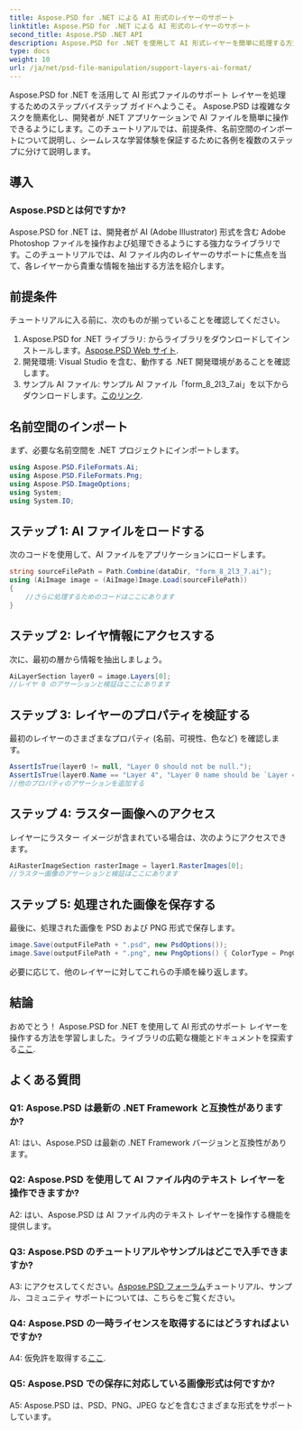 ```yaml
---
title: Aspose.PSD for .NET による AI 形式のレイヤーのサポート
linktitle: Aspose.PSD for .NET による AI 形式のレイヤーのサポート
second_title: Aspose.PSD .NET API
description: Aspose.PSD for .NET を使用して AI 形式レイヤーを簡単に処理する方法を学びます。シームレスな統合と操作については、ステップバイステップのガイドに従ってください。
type: docs
weight: 10
url: /ja/net/psd-file-manipulation/support-layers-ai-format/
---
```

Aspose.PSD for .NET を活用して AI 形式ファイルのサポート レイヤーを処理するためのステップバイステップ ガイドへようこそ。 Aspose.PSD は複雑なタスクを簡素化し、開発者が .NET アプリケーションで AI ファイルを簡単に操作できるようにします。このチュートリアルでは、前提条件、名前空間のインポートについて説明し、シームレスな学習体験を保証するために各例を複数のステップに分けて説明します。
## 導入
### Aspose.PSDとは何ですか?
Aspose.PSD for .NET は、開発者が AI (Adobe Illustrator) 形式を含む Adobe Photoshop ファイルを操作および処理できるようにする強力なライブラリです。このチュートリアルでは、AI ファイル内のレイヤーのサポートに焦点を当て、各レイヤーから貴重な情報を抽出する方法を紹介します。
## 前提条件
チュートリアルに入る前に、次のものが揃っていることを確認してください。
1.  Aspose.PSD for .NET ライブラリ: からライブラリをダウンロードしてインストールします。[Aspose.PSD Web サイト](https://releases.aspose.com/psd/net/).
2. 開発環境: Visual Studio を含む、動作する .NET 開発環境があることを確認します。
3. サンプル AI ファイル: サンプル AI ファイル「form_8_2l3_7.ai」を以下からダウンロードします。[このリンク](Your-Download-Link).
## 名前空間のインポート
まず、必要な名前空間を .NET プロジェクトにインポートします。
```csharp
using Aspose.PSD.FileFormats.Ai;
using Aspose.PSD.FileFormats.Png;
using Aspose.PSD.ImageOptions;
using System;
using System.IO;
```
## ステップ 1: AI ファイルをロードする
次のコードを使用して、AI ファイルをアプリケーションにロードします。
```csharp
string sourceFilePath = Path.Combine(dataDir, "form_8_2l3_7.ai");
using (AiImage image = (AiImage)Image.Load(sourceFilePath))
{
    //さらに処理するためのコードはここにあります
}
```
## ステップ 2: レイヤ情報にアクセスする
次に、最初の層から情報を抽出しましょう。
```csharp
AiLayerSection layer0 = image.Layers[0];
//レイヤ 0 のアサーションと検証はここにあります
```
## ステップ 3: レイヤーのプロパティを検証する
最初のレイヤーのさまざまなプロパティ (名前、可視性、色など) を確認します。
```csharp
AssertIsTrue(layer0 != null, "Layer 0 should not be null.");
AssertIsTrue(layer0.Name == "Layer 4", "Layer 0 name should be `Layer 4`");
//他のプロパティのアサーションを追加する
```
## ステップ 4: ラスター画像へのアクセス
レイヤーにラスター イメージが含まれている場合は、次のようにアクセスできます。
```csharp
AiRasterImageSection rasterImage = layer1.RasterImages[0];
//ラスター画像のアサーションと検証はここにあります
```
## ステップ 5: 処理された画像を保存する
最後に、処理された画像を PSD および PNG 形式で保存します。
```csharp
image.Save(outputFilePath + ".psd", new PsdOptions());
image.Save(outputFilePath + ".png", new PngOptions() { ColorType = PngColorType.TruecolorWithAlpha });
```
必要に応じて、他のレイヤーに対してこれらの手順を繰り返します。
## 結論

おめでとう！ Aspose.PSD for .NET を使用して AI 形式のサポート レイヤーを操作する方法を学習しました。ライブラリの広範な機能とドキュメントを探索する[ここ](https://reference.aspose.com/psd/net/).

## よくある質問

### Q1: Aspose.PSD は最新の .NET Framework と互換性がありますか?

A1: はい、Aspose.PSD は最新の .NET Framework バージョンと互換性があります。

### Q2: Aspose.PSD を使用して AI ファイル内のテキスト レイヤーを操作できますか?

A2: はい、Aspose.PSD は AI ファイル内のテキスト レイヤーを操作する機能を提供します。

### Q3: Aspose.PSD のチュートリアルやサンプルはどこで入手できますか?

 A3: にアクセスしてください。[Aspose.PSD フォーラム](https://forum.aspose.com/c/psd/34)チュートリアル、サンプル、コミュニティ サポートについては、こちらをご覧ください。

### Q4: Aspose.PSD の一時ライセンスを取得するにはどうすればよいですか?

 A4: 仮免許を取得する[ここ](https://purchase.aspose.com/temporary-license/).

### Q5: Aspose.PSD での保存に対応している画像形式は何ですか?

A5: Aspose.PSD は、PSD、PNG、JPEG などを含むさまざまな形式をサポートしています。
